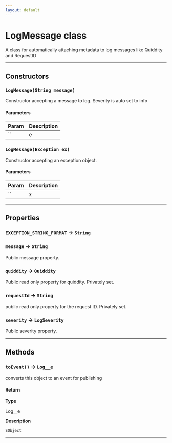 ```yaml
---
layout: default
---
```

# LogMessage class

A class for automatically attaching metadata to log messages like Quiddity and RequestID

---
## Constructors
### `LogMessage(String message)`

Constructor accepting a message to log. Severity is auto set to info
#### Parameters
|Param|Description|
|-----|-----------|
|`` | e |

### `LogMessage(Exception ex)`

Constructor accepting an exception object.
#### Parameters
|Param|Description|
|-----|-----------|
|`` | x |

---
## Properties

### `EXCEPTION_STRING_FORMAT` → `String`

### `message` → `String`

Public message property.

### `quiddity` → `Quiddity`

Public read only property for quiddity. Privately set.

### `requestId` → `String`

public read only property for the request ID. Privately set.

### `severity` → `LogSeverity`

Public severity property.

---
## Methods
### `toEvent()` → `Log__e`

converts this object to an event for publishing

#### Return

**Type**

Log__e

**Description**

`SObject`

---
